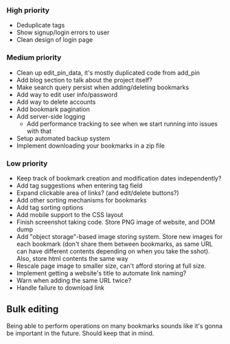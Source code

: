 ### High priority
- Deduplicate tags
- Show signup/login errors to user
- Clean design of login page

### Medium priority
- Clean up edit_pin_data, it's mostly duplicated code from add_pin
- Add blog section to talk about the project itself?
- Make search query persist when adding/deleting bookmarks 
- Add way to edit user info/password
- Add way to delete accounts
- Add bookmark pagination
- Add server-side logging
	- Add performance tracking to see when we start running into issues with that
- Setup automated backup system
- Implement downloading your bookmarks in a zip file

### Low priority
- Keep track of bookmark creation and modification dates independently?
- Add tag suggestions when entering tag field
- Expand clickable area of links? (and edit/delete buttons?)
- Add other sorting mechanisms for bookmarks
- Add tag sorting options
- Add mobile support to the CSS layout
- Finish screenshot taking code. Store PNG image of website, and DOM dump
- Add "object storage"-based image storing system. Store new images for each bookmark (don't share them
  between bookmarks, as same URL can have different contents depending on when you take the sshot). Also,
  store html contents the same way
- Rescale page image to smaller size, can't afford storing at full size.
- Implement getting a website's title to automate link naming?
- Warn when adding the same URL twice?
- Handle failure to download link


## Bulk editing
Being able to perform operations on many bookmarks sounds like it's gonna be important in the future. Should
keep that in mind.

